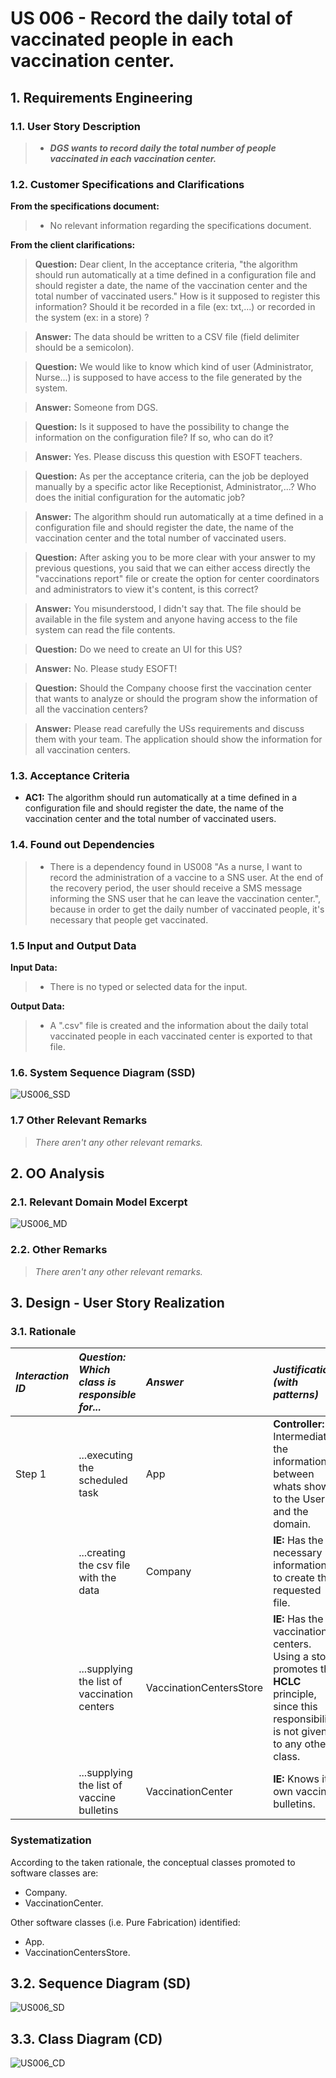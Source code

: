# US 006 - Record the daily total of vaccinated people in each vaccination center. 

## 1. Requirements Engineering


### 1.1. User Story Description


>* **_DGS wants to record daily the total number of people vaccinated in each vaccination center._**



### 1.2. Customer Specifications and Clarifications 


**From the specifications document:**

> * No relevant information regarding the specifications document.

**From the client clarifications:**

> **Question:** Dear client, In the acceptance criteria, "the algorithm should run automatically at a time defined in a configuration file and should register a date, the name of the vaccination center and the total number of vaccinated users." How is it supposed to register this information? Should it be recorded in a file (ex: txt,...) or recorded in the system (ex: in a store) ?
 
> **Answer:** The data should be written to a CSV file (field delimiter should be a semicolon).
 
> **Question:** We would like to know which kind of user (Administrator, Nurse...) is supposed to have access to the file generated by the system.
 
> **Answer:** Someone from DGS.
 
> **Question:** Is it supposed to have the possibility to change the information on the configuration file? If so, who can do it? 

> **Answer:** Yes. Please discuss this question with ESOFT teachers.

> **Question:** As per the acceptance criteria, can the job be deployed manually by a specific actor like Receptionist, Administrator,...? Who does the initial configuration for the automatic job?
 
> **Answer:** The algorithm should run automatically at a time defined in a configuration file and should register the date, the name of the vaccination center and the total number of vaccinated users.

> **Question:** After asking you to be more clear with your answer to my previous questions, you said that we can either access directly the "vaccinations report" file or create the option for center coordinators and administrators to view it's content, is this correct?
 
> **Answer:** You misunderstood, I didn't say that. The file should be available in the file system and anyone having access to the file system can read the file contents.
 
> **Question:** Do we need to create an UI for this US?
 
> **Answer:** No. Please study ESOFT!

> **Question:** Should the Company choose first the vaccination center that wants to analyze or should the program show the information of all the vaccination centers?
 
> **Answer:** Please read carefully the USs requirements and discuss them with your team. The application should show the information for all vaccination centers.


### 1.3. Acceptance Criteria


* **AC1:** The algorithm should run automatically at a time defined in a configuration file and should register the date, the name of the vaccination center and the total number of vaccinated users.


### 1.4. Found out Dependencies

>* There is a dependency found in US008 "As a nurse, I want to record the administration of a vaccine to a SNS user. At the end of the recovery period, the user should receive a SMS message informing the SNS user that he can leave the vaccination center.", because in order to get the daily number of vaccinated people, it's necessary that people get vaccinated.


### 1.5 Input and Output Data


**Input Data:**

>* There is no typed or selected data for the input.

**Output Data:**

>* A ".csv" file is created and the information about the daily total vaccinated people in each vaccinated center is exported to that file.

### 1.6. System Sequence Diagram (SSD)

![US006_SSD](US006_SSD.svg)

### 1.7 Other Relevant Remarks

> *_There aren't any other relevant remarks._*


## 2. OO Analysis

### 2.1. Relevant Domain Model Excerpt 

![US006_MD](US006_MD.svg)

### 2.2. Other Remarks

> *_There aren't any other relevant remarks._*


## 3. Design - User Story Realization 

### 3.1. Rationale

| *Interaction ID* | *Question: Which class is responsible for...* | *Answer*                | *Justification (with patterns)*                                                                                                                |
|:-----------------|:----------------------------------------------|:------------------------|:-----------------------------------------------------------------------------------------------------------------------------------------------|
| Step 1  		       | ...executing the scheduled task      	        | App                     | **Controller:** Intermediates the information between whats shown to the User and the domain.                                                  | 
| 		               | ...creating the csv file with the data	       | Company                 | **IE:** Has the necessary information to create the requested file.                                                                            | 
| 		               | ...supplying the list of vaccination centers  | VaccinationCentersStore | **IE:** Has the vaccination centers. Using a store promotes the **HCLC** principle, since this responsibility is not given to any other class. |
| 		               | ...supplying the list of vaccine bulletins    | VaccinationCenter       | **IE:** Knows it's own vaccine bulletins.                                                                                                      |


### Systematization ##

According to the taken rationale, the conceptual classes promoted to software classes are: 

* Company.
* VaccinationCenter.

Other software classes (i.e. Pure Fabrication) identified: 

* App.
* VaccinationCentersStore.

## 3.2. Sequence Diagram (SD)

![US006_SD](US006_SD.svg)

## 3.3. Class Diagram (CD)

![US006_CD](US006_CD.svg)